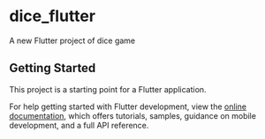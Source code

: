 # dice_flutter
A new Flutter project of dice game

## Getting Started
This project is a starting point for a Flutter application.


For help getting started with Flutter development, view the [online documentation](https://docs.flutter.dev/), which offers tutorials, samples, guidance on mobile development, and a full API reference.
